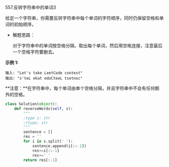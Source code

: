 557.反转字符串中的单词3

给定一个字符串，你需要反转字符串中每个单词的字符顺序，同时仍保留空格和单词的初始顺序。

- 解题思路：

  对于字符串中的单词按空格分隔，取出每个单词，然后用空格连接，注意最后一个空格字符要删去。

**示例 1:**

```
输入: "Let's take LeetCode contest"
输出: "s'teL ekat edoCteeL tsetnoc" 
```

**注意：**在字符串中，每个单词由单个空格分隔，并且字符串中不会有任何额外的空格。

```python
class Solution(object):
    def reverseWords(self, s):
        """
        :type s: str
        :rtype: str
        """
        sentence = []
        res = ''
        for i in s.split(' '):
            sentence.append(i[::-1])
            res+=i[::-1]
            res+=' '
        return res[:-1]
```



